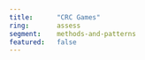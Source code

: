 ```yaml
---
title:      "CRC Games"
ring:       assess
segment:    methods-and-patterns
featured:   false
---
```

